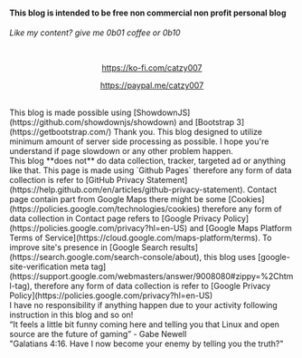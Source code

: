 #### This blog is intended to be free non commercial non profit personal blog
*Like my content? give me 0b01 coffee or 0b10*

<br>
<p align="center"><a href="https://ko-fi.com/catzy007">https://ko-fi.com/catzy007</a></p>
<p align="center"><a href="https://paypal.me/catzy007">https://paypal.me/catzy007</a></p>

<br>
This blog is made possible using [ShowdownJS](https://github.com/showdownjs/showdown) and 
[Bootstrap 3](https://getbootstrap.com/) Thank you. This blog designed to utilize minimum amount of 
server side processing as possible. I hope you're understand if page slowdown or any other problem happen.

<br>
This blog **does not** do data collection, tracker, targeted ad or anything like that. This page is made using `Github Pages` therefore any form of data collection is refer to [GitHub Privacy Statement](https://help.github.com/en/articles/github-privacy-statement). Contact page contain part from Google Maps  there might be some [Cookies](https://policies.google.com/technologies/cookies) therefore any form of data collection in Contact page refers to [Google Privacy Policy](https://policies.google.com/privacy?hl=en-US) and [Google Maps Platform Terms of Service](https://cloud.google.com/maps-platform/terms). To improve site's presence in [Google Search results](https://search.google.com/search-console/about), this blog uses [google-site-verification meta tag](https://support.google.com/webmasters/answer/9008080#zippy=%2Chtml-tag), therefore any form of data collection is refer to [Google Privacy Policy](https://policies.google.com/privacy?hl=en-US)

<br>
I have no responsibility if anything happen due to your activity following instruction in this blog and so on! 

<br>
“It feels a little bit funny coming here and telling you that Linux and open source are the future of gaming” - Gabe Newell

<br>
"Galatians 4:16. Have I now become your enemy by telling you the truth?"
